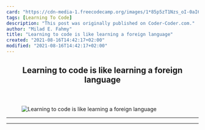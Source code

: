 ```yaml
---
card: "https://cdn-media-1.freecodecamp.org/images/1*85p5zT1Nzs_oI-0aI66UXg.jpeg"
tags: [Learning To Code]
description: "This post was originally published on Coder-Coder.com."
author: "Milad E. Fahmy"
title: "Learning to code is like learning a foreign language"
created: "2021-08-16T14:42:17+02:00"
modified: "2021-08-16T14:42:17+02:00"
---
```

<div class="site-wrapper">
<main id="site-main" class="site-main outer">
<div class="inner">
<article class="post-full post tag-learning-to-code tag-tech tag-programming tag-self-improvement tag-life-lessons ">
<header class="post-full-header">
<h1 class="post-full-title">Learning to code is like learning a foreign language</h1>
</header>
<figure class="post-full-image">
<picture>
<source media="(max-width: 700px)" sizes="1px" srcset="data:image/gif;base64,R0lGODlhAQABAIAAAAAAAP///yH5BAEAAAAALAAAAAABAAEAAAIBRAA7 1w">
<source media="(min-width: 701px)" sizes="(max-width: 800px) 400px,
(max-width: 1170px) 700px,
1400px" srcset="https://cdn-media-1.freecodecamp.org/images/1*85p5zT1Nzs_oI-0aI66UXg.jpeg 300w,
https://cdn-media-1.freecodecamp.org/images/1*85p5zT1Nzs_oI-0aI66UXg.jpeg 600w,
https://cdn-media-1.freecodecamp.org/images/1*85p5zT1Nzs_oI-0aI66UXg.jpeg 1000w,
https://cdn-media-1.freecodecamp.org/images/1*85p5zT1Nzs_oI-0aI66UXg.jpeg 2000w">
<img onerror="this.style.display='none'" src="https://cdn-media-1.freecodecamp.org/images/1*85p5zT1Nzs_oI-0aI66UXg.jpeg" alt="Learning to code is like learning a foreign language">
</picture>
</figure>
<section class="post-full-content">
<div class="post-content">
</div>
<hr>
<hr>
</section>
</article>
</div>
</main>
</div>
<!-- Google Tag Manager (noscript) -->
<!-- End Google Tag Manager (noscript) -->
